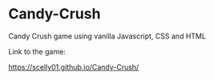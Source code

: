 # Candy-Crush
Candy Crush game using vanilla Javascript, CSS and HTML

Link to the game: 

https://scelly01.github.io/Candy-Crush/

